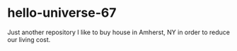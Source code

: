 # hello-universe-67
Just another repository
I like to buy house in Amherst, NY in order to reduce our living cost.
